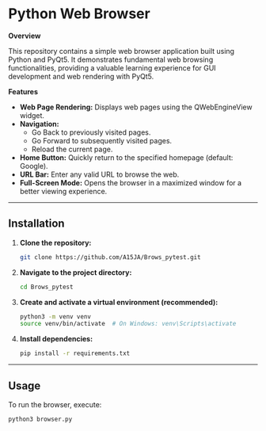 # Python Web Browser

**Overview**  

This repository contains a simple web browser application built using Python and PyQt5. It demonstrates fundamental web browsing functionalities, providing a valuable learning experience for GUI development and web rendering with PyQt5.  

**Features**  

- **Web Page Rendering:** Displays web pages using the QWebEngineView widget.  
- **Navigation:**  
  - Go Back to previously visited pages.  
  - Go Forward to subsequently visited pages.  
  - Reload the current page.  
- **Home Button:** Quickly return to the specified homepage (default: Google).  
- **URL Bar:** Enter any valid URL to browse the web.  
- **Full-Screen Mode:** Opens the browser in a maximized window for a better viewing experience.  

---

## **Installation**  

1. **Clone the repository:**  
    ```bash
    git clone https://github.com/A15JA/Brows_pytest.git
    ```

2. **Navigate to the project directory:**  
    ```bash
    cd Brows_pytest
    ```

3. **Create and activate a virtual environment (recommended):**  
    ```bash
    python3 -m venv venv
    source venv/bin/activate  # On Windows: venv\Scripts\activate
    ```

4. **Install dependencies:**  
    ```bash
    pip install -r requirements.txt
    ```

---

## **Usage**  

To run the browser, execute:  
```bash
python3 browser.py
